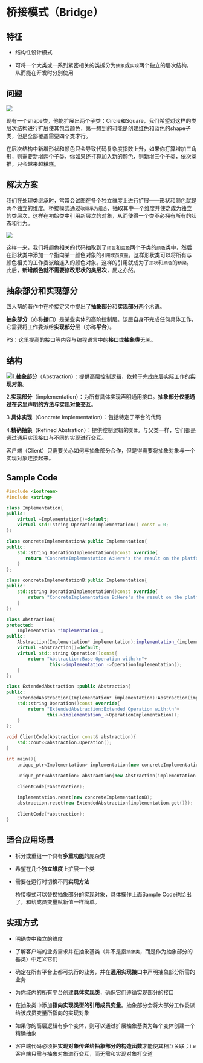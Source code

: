 # 桥接模式（Bridge）

## 特征

* 结构性设计模式

* 可将一个大类或一系列紧密相关的类拆分为`抽象`或`实现`两个独立的层次结构，从而能在开发时分别使用

## 问题

![](https://img-blog.csdnimg.cn/20201004142538918.png)

现有一个shape类，他能扩展出两个子类：Circle和Square，我们希望对这样的类层次结构进行扩展使其包含颜色，第一想到的可能是创建红色和蓝色的shape子类，但是全部覆盖需要四个类才行。  

在层次结构中新增形状和颜色只会导致代码复杂度指数上升，如果你打算增加三角形，则需要新增两个子类，你如果还打算加入新的颜色，则新增三个子类，依次类推，只会越来越糟糕。

## 解决方案

我们在处理类继承时，常常会试图在多个独立维度上进行扩展——形状和颜色就是两个独立的维度。桥接模式通过`改继承为组合`，抽取其中一个维度并使之成为独立的类层次，这样在初始类中引用新层次的对象，从而使得一个类不必拥有所有的状态和行为。

![](https://img-blog.csdnimg.cn/20201004142620785.png)

这样一来，我们将颜色相关的代码抽取到了`红色`和`蓝色`两个子类的`颜色`类中，然后在形状类中添加一个指向某一颜色对象的`引用成员变量`。这样形状类可以将所有与颜色相关的工作委派给连入的颜色对象。这样的引用就成为了`形状`和`颜色`的`桥梁`。此后，**新增颜色就不需要修改形状的类层次**，反之亦然。

## 抽象部分和实现部分

四人帮的著作中在桥接定义中提出了**抽象部分**和**实现部分**两个术语。  

**抽象部分**（亦称**接口**）是某些实体的高阶控制层。该层自身不完成任何具体工作，它需要将工作委派给**实现部分**层（亦称**平台**）。

PS：这里提高的接口等内容与编程语言中的**接口**或**抽象类**无关。

## 结构

![](https://img-blog.csdnimg.cn/202010041616147.png)1.**抽象部分**（Abstraction）：提供高层控制逻辑，依赖于完成底层实际工作的**实现对象**。

2.**实现部分**（implementation）：为所有具体实现声明通用接口。**抽象部分仅能通过在这里声明的方法与实现对象交互**。

3.**具体实现**（Concrete Implementation）：包括特定于平台的代码

4.**精确抽象**（Refined Abstration）：提供控制逻辑的`变体`。与父类一样，它们都是通过通用实现接口与不同的实现进行交互。

客户端（Client）只需要关心如何与抽象部分合作，但是得需要将抽象对象与一个实现对象连接起来。

## Sample Code

```cpp
#include <iostream>
#include <string>

class Implementation{
public:
    virtual ~Implementation()=default;
    virtual std::string OperationImplementation() const = 0;
};

class concreteImplementationA:public Implementation{
public:
    std::string OperationImplementation()const override{
       return "ConcreteImplementation A:Here's the result on the platform A.\n";
    }
};

class concreteImplementationB:public Implementation{
public:
    std::string OperationImplementation()const override{
        return "ConcreteImplementation B:Here's the result on the platform B.\n";
    }
};

class Abstraction{
protected:
    Implementation *implementation_;
public:
    Abstraction(Implementation* implementation):implementation_{implementation}{};
    virtual ~Abstraction()=default;
    virtual std::string Operation()const{
        return "Abstraction:Base Operation with:\n"+
                this->implementation_->OperationImplementation();
    }
};

class ExtendedAbstraction :public Abstraction{
public:
    ExtendedAbstraction(Implementation* implementation):Abstraction(implementation){}
    std::string Operation()const override{
        return "ExtendedAbstraction:Extended Operation with:\n"+
               this->implementation_->OperationImplementation();
    }
};

void ClientCode(Abstraction const& abstraction){
    std::cout<<abstraction.Operation();
}

int main(){
    unique_ptr<Implementation> implementation{new concreteImplementationA};

    unique_ptr<Abstraction> abstraction{new Abstraction(implementation.get())};

    ClientCode(*abstraction);

    implementation.reset(new concreteImplementationB);
    abstraction.reset(new ExtendedAbstraction{implementation.get()});

    ClientCode(*abstraction);
}
```

## 适合应用场景

* 拆分或重组一个具有**多重功能**的庞杂类

* 希望在几个**独立维度**上扩展一个类

* 需要在运行时切换不同**实现方法**
  
  桥接模式可以替换抽象部分的实现对象，具体操作上面Sample Code也给出了，和给成员变量赋新值一样简单。

## 实现方式

* 明确类中独立的维度

* 了解客户端的业务需求并在抽象基类（并不是指`抽象类`，而是作为抽象部分的基类）中定义它们

* 确定在所有平台上都可执行的业务，并在**通用实现接口**中声明抽象部分所需的业务

* 为你域内的所有平台创建**具体实现类**，确保它们遵循实现部分的接口

* 在抽象类中添加**指向实现类型的引用成员变量**。抽象部分会将大部分工作委派给该成员变量所指向的实现对象

* 如果你的高层逻辑有多个变体，则可以通过扩展抽象基类为每个变体创建一个精确抽象

* 客户端代码必须把**实现对象传递给抽象部分的构造函数**才能使其相互关联；i.e 客户端只需与抽象对象进行交互，而无需和实现对象打交道
